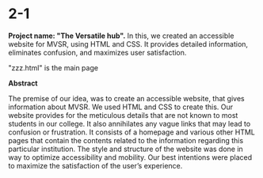 # 2-1
**Project name: "The Versatile hub".**
In this, we created an accessible website for MVSR, using HTML and CSS. It provides detailed information, eliminates confusion, and maximizes user satisfaction.

"zzz.html" is the main page

**Abstract**

The premise of our idea, was to create an accessible website, that gives information about MVSR. We used HTML and CSS to create this. Our website provides for the meticulous details that are not known to most students in our college. It also annihilates any vague links that may lead to confusion or frustration. It consists of a homepage and various other HTML pages that contain the contents related to the information regarding this particular institution. The style and structure of the website was done in way to optimize accessibility and mobility. Our best intentions were placed to maximize the satisfaction of the user’s experience. 
